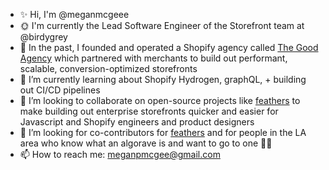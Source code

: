 
- ✨ Hi, I'm @meganmcgeee
- 🌞 I'm currently the Lead Software Engineer of the Storefront team at @birdygrey
- 📜 In the past, I founded and operated a Shopify agency called [The Good Agency](https://thegoodagency.co/) which partnered with merchants to build out performant, scalable, conversion-optimized storefronts
- 🌱 I’m currently learning about Shopify Hydrogen, graphQL, + building out CI/CD pipelines
- 👯 I’m looking to collaborate on open-source projects like [feathers](https://github.com/meganmcgeee/feathers) to make building out enterprise storefronts quicker and easier for Javascript and Shopify engineers and product designers
- 🤔 I’m looking for co-contributors for [feathers](https://github.com/meganmcgeee/feathers) and for people in the LA area who know what an algorave is and want to go to one 🎵👯 
- 📫 How to reach me: meganpmcgee@gmail.com
